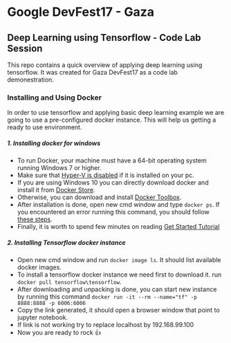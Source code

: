 # Google DevFest17 - Gaza
## Deep Learning using Tensorflow - Code Lab Session 

This repo contains a quick overview of applying deep learning using tensorflow. It was created for Gaza DevFest17 as a code lab demonestration.

### Installing and Using Docker

In order to use tensorflow and applying basic deep learning example we are going to use a pre-configured docker instance. This will help us getting a ready to use environment.

##### 1. Installing docker for windows
 
 * To run Docker, your machine must have a 64-bit operating system running Windows 7 or higher.
 * Make sure that [Hyper-V is disabled](https://superuser.com/questions/540055/convenient-way-to-enable-disable-hyper-v-in-windows-8) if it is installed on your pc.
 * If you are using Windows 10 you can directly download docker and install it from [Docker Store](https://store.docker.com/editions/community/docker-ce-desktop-windows).
 * Otherwise, you can download and install [Docker Toolbox](https://docs.docker.com/toolbox/toolbox_install_windows/).
 * After installation is done, open new cmd window and type `docker ps`. If you encountered an error running this command, you should follow [these steps](https://forums.docker.com/t/windows-an-error-occurred-trying-to-connect/4384).
 * Finally, it is worth to spend few minutes on reading [Get Started Tutorial](https://docs.docker.com/get-started/)

##### 2. Installing Tensorflow docker instance

 * Open new cmd window and run `docker image ls`. It should list available docker images.
 * To install a tensorflow docker instance we need first to download it. run `docker pull tensorflow\tensorflow`.
 * After downloading and unpacking is done, you can start new instance by running this command `docker run -it --rm --name="tf" -p 8888:8888 -p 6006:6006`
 *  Copy the link generated, it should open a browser window that point to jupyter notebook.
 *  If link is not working try to replace localhost by 192.168.99.100
 * Now you are ready to rock :+1:
